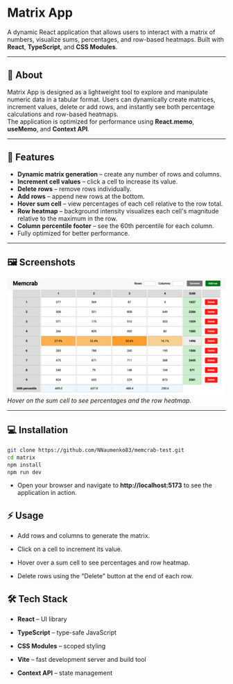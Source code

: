 # Matrix App

A dynamic React application that allows users to interact with a matrix of numbers, visualize sums, percentages, and row-based heatmaps. Built with **React**, **TypeScript**, and **CSS Modules**.

---

## 📝 About

Matrix App is designed as a lightweight tool to explore and manipulate numeric data in a tabular format. Users can dynamically create matrices, increment values, delete or add rows, and instantly see both percentage calculations and row-based heatmaps.  
The application is optimized for performance using **React.memo**, **useMemo**, and **Context API**.

---

## 🚀 Features

- **Dynamic matrix generation** – create any number of rows and columns.
- **Increment cell values** – click a cell to increase its value.
- **Delete rows** – remove rows individually.
- **Add rows** – append new rows at the bottom.
- **Hover sum cell** – view percentages of each cell relative to the row total.
- **Row heatmap** – background intensity visualizes each cell's magnitude relative to the maximum in the row.
- **Column percentile footer** – see the 60th percentile for each column.
- Fully optimized for better performance.

---

## 🖼 Screenshots

![Matrix Screenshot](./screenshots/Matrix.png)  
_Hover on the sum cell to see percentages and the row heatmap._

---

## 💻 Installation

```bash
git clone https://github.com/NNaumenko83/memcrab-test.git
cd matrix
npm install
npm run dev

```

- Open your browser and navigate to **http://localhost:5173** to see the application in action.

## ⚡ Usage

- Add rows and columns to generate the matrix.

- Click on a cell to increment its value.

- Hover over a sum cell to see percentages and row heatmap.

- Delete rows using the "Delete" button at the end of each row.

## 🛠 Tech Stack

- **React** – UI library

- **TypeScript** – type-safe JavaScript

- **CSS Modules** – scoped styling

- **Vite** – fast development server and build tool

- **Context API** – state management
